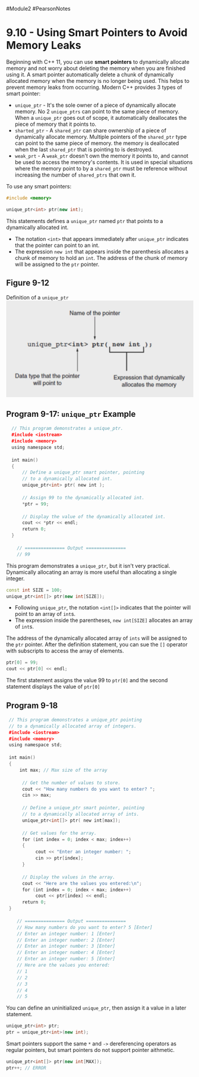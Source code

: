 #Module2 #PearsonNotes 
# 9.10 - Using Smart Pointers to Avoid Memory Leaks
Beginning with C++ 11, you can use **smart pointers** to dynamically allocate memory and not worry about deleting the memory when you are finished using it.
A smart pointer automatically delete a chunk of dynamically allocated memory when the memory is no longer being used. This helps to prevent memory leaks from occurring.
Modern C++ provides 3 types of smart pointer:
- `unique_ptr` - It's the sole owner of a piece of dynamically allocate memory. No 2 `unique_ptrs` can point to the same piece of memory. When a `unique_ptr` goes out of scope, it automatically deallocates the piece of memory that it points to.
- `sharted_ptr` - A `shared_ptr` can share ownership of a piece of dynamically allocate memory. Multiple pointers of the `shared_ptr` type can point to the same  piece of memory. the memory is deallocated when the last `shared_ptr` that is pointing to is destroyed.
- `weak_prt` - A `weak_ptr` doesn't own the memory it points to, and cannot be used to access the memory's contents. It is used in special situations where the memory point to by a `shared_ptr` must be reference without increasing the number of `shared_ptrs` that own it.

To use any smart pointers:
```c++
#include <memory>
```

```c++
unique_ptr<int> ptr(new int);
```
This statements defines a `unique_ptr` named `ptr` that points to a dynamically allocated int.
- The notation `<int>` that appears immediately after `unique_ptr` indicates that the pointer can point to an int.
- The expression `new int` that appears inside the parenthesis allocates a chunk of memory to hold an `int`. The address of the chunk of memory will be assigned to the `ptr` pointer.

## Figure 9-12
Definition of a `unique_ptr`
![9.10 - Figure 9-12](Figure%209-12.png)

## Program 9-17: `unique_ptr` Example
```c++
  // This program demonstrates a unique_ptr.
  #include <iostream>
  #include <memory>
  using namespace std;

  int main()
  {
      // Define a unique_ptr smart pointer, pointing
      // to a dynamically allocated int.
      unique_ptr<int> ptr( new int );

      // Assign 99 to the dynamically allocated int.
      *ptr = 99;

      // Display the value of the dynamically allocated int.
      cout << *ptr << endl;
      return 0;
  }

	// =============== Output ===============
	// 99
```
This program demonstrates a `unique_ptr`, but it isn't very practical. Dynamically allocating an array is more useful than allocating a single integer.

```c++
const int SIZE = 100;
unique_ptr<int[]> ptr(new int[SIZE]);
```
- Following `unique_ptr`, the notation `<int[]>` indicates that the pointer will point to an array of `int`s.
- The expression inside the parentheses, `new int[SIZE]` allocates an array of `int`s.

The address of the dynamically allocated array of `ints` will be assigned to the `ptr` pointer. After the definition statement, you can sue the `[]` operator with subscripts to access the array of elements.
```c++
ptr[0] = 99;
cout << ptr[0] << endl;
```
The first statement assigns the value 99 to `ptr[0]` and the second statement displays the value of `ptr[0]`

## Program 9-18
```c++
 // This program demonstrates a unique_ptr pointing
 // to a dynamically allocated array of integers.
 #include <iostream>
 #include <memory>
 using namespace std;
 
 int main()
 {
     int max; // Max size of the array
     
      // Get the number of values to store.
      cout << "How many numbers do you want to enter? ";
      cin >> max;

      // Define a unique_ptr smart pointer, pointing
      // to a dynamically allocated array of ints.
      unique_ptr<int[]> ptr( new int[max]);

      // Get values for the array.
      for (int index = 0; index < max; index++)
      {
           cout << "Enter an integer number: ";
           cin >> ptr[index];
      }

      // Display the values in the array.
      cout << "Here are the values you entered:\n";
      for (int index = 0; index < max; index++)
           cout << ptr[index] << endl;
      return 0;
 }

	// =============== Output ===============
	// How many numbers do you want to enter? 5 [Enter]
	// Enter an integer number: 1 [Enter]
	// Enter an integer number: 2 [Enter]
	// Enter an integer number: 3 [Enter]
	// Enter an integer number: 4 [Enter]
	// Enter an integer number: 5 [Enter]
	// Here are the values you entered:
	// 1
	// 2
	// 3
	// 4
	// 5
```

You can define an uninitialized `unique_ptr`, then assign it a value in a later statement.
```c++
unique_ptr<int> ptr;
ptr = unique_ptr<int>(new int);
```

Smart pointers support the same `*` and `->` dereferencing operators as regular pointers, but smart pointers do not support pointer aithmetic.
```c++
unique_ptr<int[]> ptr(new int[MAX]);
ptr++; // ERROR
```